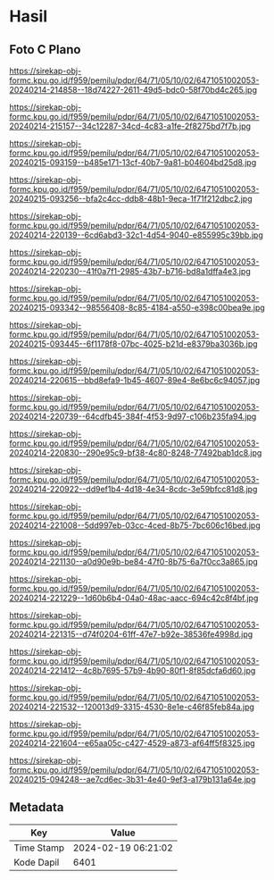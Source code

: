 # Hasil

## Foto C Plano

https://sirekap-obj-formc.kpu.go.id/f959/pemilu/pdpr/64/71/05/10/02/6471051002053-20240214-214858--18d74227-2611-49d5-bdc0-58f70bd4c265.jpg

https://sirekap-obj-formc.kpu.go.id/f959/pemilu/pdpr/64/71/05/10/02/6471051002053-20240214-215157--34c12287-34cd-4c83-a1fe-2f8275bd7f7b.jpg

https://sirekap-obj-formc.kpu.go.id/f959/pemilu/pdpr/64/71/05/10/02/6471051002053-20240215-093159--b485e171-13cf-40b7-9a81-b04604bd25d8.jpg

https://sirekap-obj-formc.kpu.go.id/f959/pemilu/pdpr/64/71/05/10/02/6471051002053-20240215-093256--bfa2c4cc-ddb8-48b1-9eca-1f71f212dbc2.jpg

https://sirekap-obj-formc.kpu.go.id/f959/pemilu/pdpr/64/71/05/10/02/6471051002053-20240214-220139--6cd6abd3-32c1-4d54-9040-e855995c39bb.jpg

https://sirekap-obj-formc.kpu.go.id/f959/pemilu/pdpr/64/71/05/10/02/6471051002053-20240214-220230--41f0a7f1-2985-43b7-b716-bd8a1dffa4e3.jpg

https://sirekap-obj-formc.kpu.go.id/f959/pemilu/pdpr/64/71/05/10/02/6471051002053-20240215-093342--98556408-8c85-4184-a550-e398c00bea9e.jpg

https://sirekap-obj-formc.kpu.go.id/f959/pemilu/pdpr/64/71/05/10/02/6471051002053-20240215-093445--6f1178f8-07bc-4025-b21d-e8379ba3036b.jpg

https://sirekap-obj-formc.kpu.go.id/f959/pemilu/pdpr/64/71/05/10/02/6471051002053-20240214-220615--bbd8efa9-1b45-4607-89e4-8e6bc6c94057.jpg

https://sirekap-obj-formc.kpu.go.id/f959/pemilu/pdpr/64/71/05/10/02/6471051002053-20240214-220739--64cdfb45-384f-4f53-9d97-c106b235fa94.jpg

https://sirekap-obj-formc.kpu.go.id/f959/pemilu/pdpr/64/71/05/10/02/6471051002053-20240214-220830--290e95c9-bf38-4c80-8248-77492bab1dc8.jpg

https://sirekap-obj-formc.kpu.go.id/f959/pemilu/pdpr/64/71/05/10/02/6471051002053-20240214-220922--dd9ef1b4-4d18-4e34-8cdc-3e59bfcc81d8.jpg

https://sirekap-obj-formc.kpu.go.id/f959/pemilu/pdpr/64/71/05/10/02/6471051002053-20240214-221008--5dd997eb-03cc-4ced-8b75-7bc606c16bed.jpg

https://sirekap-obj-formc.kpu.go.id/f959/pemilu/pdpr/64/71/05/10/02/6471051002053-20240214-221130--a0d90e9b-be84-47f0-8b75-6a7f0cc3a865.jpg

https://sirekap-obj-formc.kpu.go.id/f959/pemilu/pdpr/64/71/05/10/02/6471051002053-20240214-221229--1d60b6b4-04a0-48ac-aacc-694c42c8f4bf.jpg

https://sirekap-obj-formc.kpu.go.id/f959/pemilu/pdpr/64/71/05/10/02/6471051002053-20240214-221315--d74f0204-61ff-47e7-b92e-38536fe4998d.jpg

https://sirekap-obj-formc.kpu.go.id/f959/pemilu/pdpr/64/71/05/10/02/6471051002053-20240214-221412--4c8b7695-57b9-4b90-80f1-8f85dcfa6d60.jpg

https://sirekap-obj-formc.kpu.go.id/f959/pemilu/pdpr/64/71/05/10/02/6471051002053-20240214-221532--120013d9-3315-4530-8e1e-c46f85feb84a.jpg

https://sirekap-obj-formc.kpu.go.id/f959/pemilu/pdpr/64/71/05/10/02/6471051002053-20240214-221604--e65aa05c-c427-4529-a873-af64ff5f8325.jpg

https://sirekap-obj-formc.kpu.go.id/f959/pemilu/pdpr/64/71/05/10/02/6471051002053-20240215-094248--ae7cd6ec-3b31-4e40-9ef3-a179b131a64e.jpg


## Metadata

| Key        | Value               |
| ---------- | ------------------- |
| Time Stamp | 2024-02-19 06:21:02 |
| Kode Dapil | 6401                |



